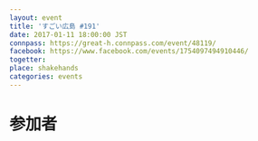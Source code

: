 ```yaml
---
layout: event
title: 'すごい広島 #191'
date: 2017-01-11 18:00:00 JST
connpass: https://great-h.connpass.com/event/48119/
facebook: https://www.facebook.com/events/1754097494910446/
togetter: 
place: shakehands
categories: events
---
```


# 参加者
